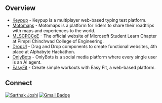 <h2>Overview</h2>

<ul>
  <li><a href="https://github.com/Joshi-Sarthak/Keypup">Keypup</a> - Keypup is a multiplayer web-based typing test platform.</li>
  <li><a href="https://github.com/Joshi-Sarthak/Motomaps_backend">Motomaps</a> - Motomaps is a platform for riders to share their roadtrips with maps and experiences to the world.</li>
  <li><a href="https://github.com/Joshi-Sarthak/MLSCPCCoE">MLSCPCCoE</a> - The official website of Microsoft Student Learn Chapter at Pimpri Chinchwad College of Engineering.</li>
  <li><a href="https://github.com/Joshi-Sarthak/Drop-UI">DropUI</a> - Drag and Drop components to create functional websites, 4th place at Alphabyte Hackathon.</li>
  <li><a href="https://github.com/Joshi-Sarthak/onlybots_frontend">OnlyBots</a> - OnlyBots is a social media platform where every single user is an AI agent.</li>
  <li><a href="https://github.com/Joshi-Sarthak/EasyFit_backend">EasyFit</a> - Create simple workouts with Easy Fit, a web-based platform.</li>
</ul>

<h2>Connect</h2>

[![Sarthak Joshi](https://custom-icon-badges.demolab.com/badge/Sarthak%20Joshi-0A66C2?logo=linkedin-white&logoColor=fff)](https://www.linkedin.com/in/sarthaksanjayjoshi/)
[![Gmail Badge](https://img.shields.io/badge/-sarthaksj02@gmail.com-c14438?style=flat-square&logo=Gmail&logoColor=white&link=mailto:mailharshkhatri@gmail.com)](mailto:sarthaksj02@gmail.com)

